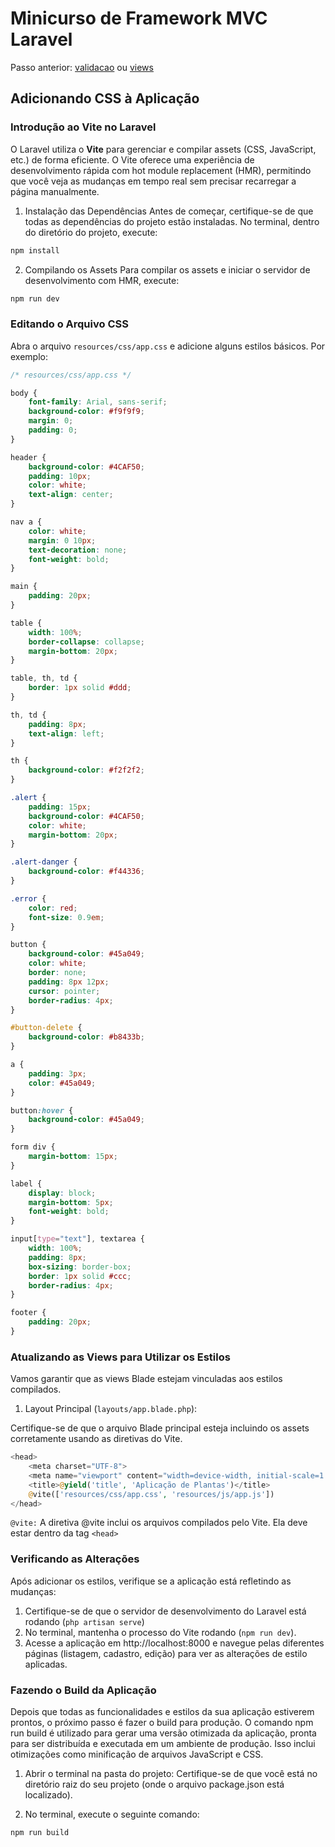 # Minicurso de Framework MVC Laravel 

Passo anterior: [validacao](https://github.com/IsadoraPassos/sepex-laravel-2024/blob/main/validacao.md) ou [views](https://github.com/IsadoraPassos/sepex-laravel-2024/blob/main/views.md) 

## Adicionando CSS à Aplicação

### Introdução ao Vite no Laravel
O Laravel utiliza o **Vite** para gerenciar e compilar assets (CSS, JavaScript, etc.) de forma eficiente. O Vite oferece uma experiência de desenvolvimento rápida com hot module replacement (HMR), permitindo que você veja as mudanças em tempo real sem precisar recarregar a página manualmente.

1. Instalação das Dependências
Antes de começar, certifique-se de que todas as dependências do projeto estão instaladas. No terminal, dentro do diretório do projeto, execute:
```bash
npm install
```
2. Compilando os Assets
Para compilar os assets e iniciar o servidor de desenvolvimento com HMR, execute:
```bash
npm run dev
```

### Editando o Arquivo CSS
Abra o arquivo ``resources/css/app.css`` e adicione alguns estilos básicos. Por exemplo:
```css
/* resources/css/app.css */

body {
    font-family: Arial, sans-serif;
    background-color: #f9f9f9;
    margin: 0;
    padding: 0;
}

header {
    background-color: #4CAF50;
    padding: 10px;
    color: white;
    text-align: center;
}

nav a {
    color: white;
    margin: 0 10px;
    text-decoration: none;
    font-weight: bold;
}

main {
    padding: 20px;
}

table {
    width: 100%;
    border-collapse: collapse;
    margin-bottom: 20px;
}

table, th, td {
    border: 1px solid #ddd;
}

th, td {
    padding: 8px;
    text-align: left;
}

th {
    background-color: #f2f2f2;
}

.alert {
    padding: 15px;
    background-color: #4CAF50;
    color: white;
    margin-bottom: 20px;
}

.alert-danger {
    background-color: #f44336;
}

.error {
    color: red;
    font-size: 0.9em;
}

button {
    background-color: #45a049;
    color: white;
    border: none;
    padding: 8px 12px;
    cursor: pointer;
    border-radius: 4px;
}

#button-delete {
    background-color: #b8433b;
}

a {
    padding: 3px;
    color: #45a049;
}

button:hover {
    background-color: #45a049;
}

form div {
    margin-bottom: 15px;
}

label {
    display: block;
    margin-bottom: 5px;
    font-weight: bold;
}

input[type="text"], textarea {
    width: 100%;
    padding: 8px;
    box-sizing: border-box;
    border: 1px solid #ccc;
    border-radius: 4px;
}

footer {
    padding: 20px;
}
```
### Atualizando as Views para Utilizar os Estilos
Vamos garantir que as views Blade estejam vinculadas aos estilos compilados.

1. Layout Principal (``layouts/app.blade.php``):

Certifique-se de que o arquivo Blade principal esteja incluindo os assets corretamente usando as diretivas do Vite.
```php
<head>
    <meta charset="UTF-8">
    <meta name="viewport" content="width=device-width, initial-scale=1.0">
    <title>@yield('title', 'Aplicação de Plantas')</title>
    @vite(['resources/css/app.css', 'resources/js/app.js'])
</head>
```
``@vite:`` A diretiva @vite inclui os arquivos compilados pelo Vite. Ela deve estar dentro da tag ```<head>```

### Verificando as Alterações
Após adicionar os estilos, verifique se a aplicação está refletindo as mudanças:

1. Certifique-se de que o servidor de desenvolvimento do Laravel está rodando (``php artisan serve``)
2. No terminal, mantenha o processo do Vite rodando (``npm run dev``).
3. Acesse a aplicação em http://localhost:8000 e navegue pelas diferentes páginas (listagem, cadastro, edição) para ver as alterações de estilo aplicadas.

### Fazendo o Build da Aplicação
Depois que todas as funcionalidades e estilos da sua aplicação estiverem prontos, o próximo passo é fazer o build para produção. O comando npm run build é utilizado para gerar uma versão otimizada da aplicação, pronta para ser distribuída e executada em um ambiente de produção. Isso inclui otimizações como minificação de arquivos JavaScript e CSS.

1. Abrir o terminal na pasta do projeto: Certifique-se de que você está no diretório raiz do seu projeto (onde o arquivo package.json está localizado).

2. No terminal, execute o seguinte comando:
```bash
npm run build
```

